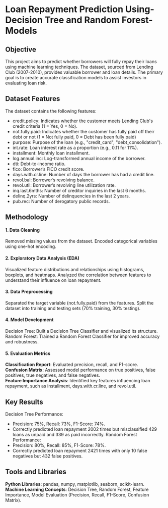 # Loan Repayment Prediction Using-Decision Tree and Random Forest-Models

## Objective
This project aims to predict whether borrowers will fully repay their loans using machine learning techniques. The dataset, sourced from Lending Club (2007-2010), provides valuable borrower and loan details. The primary goal is to create accurate classification models to assist investors in evaluating loan risk.

## Dataset Features
The dataset contains the following features:
- credit.policy: Indicates whether the customer meets Lending Club's credit criteria (1 = Yes, 0 = No).
- not.fully.paid: Indicates whether the customer has fully paid off their debt or not (1 = Not fully paid, 0 = Debt has been fully paid)
- purpose: Purpose of the loan (e.g., "credit_card", "debt_consolidation").
- int.rate: Loan interest rate as a proportion (e.g., 0.11 for 11%).
- installment: Monthly loan installment.
- log.annual.inc: Log-transformed annual income of the borrower.
- dti: Debt-to-income ratio.
- fico: Borrower’s FICO credit score.
- days.with.cr.line: Number of days the borrower has had a credit line.
- revol.bal: Borrower’s revolving balance.
- revol.util: Borrower’s revolving line utilization rate.
- inq.last.6mths: Number of creditor inquiries in the last 6 months.
- delinq.2yrs: Number of delinquencies in the last 2 years.
- pub.rec: Number of derogatory public records.

## Methodology
#### 1. Data Cleaning
  Removed missing values from the dataset.
  Encoded categorical variables using one-hot encoding.
#### 2. Exploratory Data Analysis (EDA)
  Visualized feature distributions and relationships using histograms, boxplots, and heatmaps.
  Analyzed the correlation between features to understand their influence on loan repayment.
#### 3. Data Preprocessing
  Separated the target variable (not.fully.paid) from the features.
  Split the dataset into training and testing sets (70% training, 30% testing).
#### 4. Model Development
  Decision Tree: Built a Decision Tree Classifier and visualized its structure.
  Random Forest: Trained a Random Forest Classifier for improved accuracy and robustness.
#### 5. Evaluation Metrics
**Classification Report**:  Evaluated precision, recall, and F1-score.  
**Confusion Matrix**:  Assessed model performance on true positives, false positives, true negatives, and false negatives.  
**Feature Importance Analysis**:  Identified key features influencing loan repayment, such as installment, days.with.cr.line, and revol.util.

## Key Results
Decision Tree Performance:
- Precision: 75%, Recall: 73%, F1-Score: 74%.
- Correctly predicted loan repayment 2002 times but misclassified 429 loans as unpaid and 339 as paid incorrectly.
Random Forest Performance:
- Precision: 80%, Recall: 85%, F1-Score: 78%.
- Correctly predicted loan repayment 2421 times with only 10 false negatives but 432 false positives.

## Tools and Libraries
**Python Libraries**: pandas, numpy, matplotlib, seaborn, scikit-learn.  
**Machine Learning Concepts**: Decision Tree, Random Forest, Feature Importance, Model Evaluation (Precision, Recall, F1-Score, Confusion Matrix).


